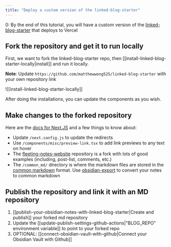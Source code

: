 ```yaml
---
title: "Deploy a custom version of the linked-blog-starter"
---
```

0: By the end of this tutorial, you will have a custom version of the [linked-blog-starter](https://github.com/matthewwong525/linked-blog-starter) that deploys to Vercel

## Fork the repository and get it to run locally
First, we want to fork the linked-blog-starter repo, then [[install-linked-blog-starter-locally|install]] and run it locally.

**Note**: Update `https://github.com/matthewwong525/linked-blog-starter` with your own repository link

![[install-linked-blog-starter-locally]]

After doing the installations, you can update the components as you wish. 

## Make changes to the forked repository
Here are the [docs for Next.JS](https://nextjs.org/docs) and a few things to know about:
- Update `/next.config.js` to update the redirects
- Use `/components/misc/preview-link.tsx` to add link previews to any text on hover
- The [fleeting-notes-website](https://github.com/fleetingnotes/fleeting-notes-website) repository is a fork with lots of good examples (including, post-list, comments, etc.)
- The `/common_md/` directory is where the markdown files are stored in the [common markdown](https://commonmark.org/) format. Use [obsidian-export](https://github.com/zoni/obsidian-export) to convert your notes to common markdown

## Publish the repository and link it with an MD repository
1.  [[publish-your-obsidian-notes-with-linked-blog-starter|Create and publish]] your forked md repository
2. Update the [[update-publish-settings-github-actions|"BLOG_REPO" environment variable]] to point to your forked repo
3. OPTIONAL: [[connect-obsidian-vault-with-github|Connect your Obsidian Vault with Github]]

